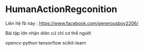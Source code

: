 # HumanActionRegconition
Liên hệ fb này : https://www.facebook.com/generousboy2206/

Bài tập lớn nhận diên cử chỉ cơ thể người


opencv-python
tensorflow
scikit-learn

